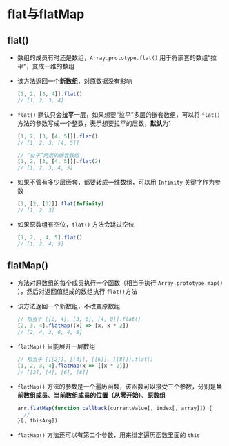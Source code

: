 # flat与flatMap

## flat()

+ 数组的成员有时还是数组，`Array.prototype.flat()` 用于将嵌套的数组“拉平”，变成一维的数组

+ 该方法返回一个**新数组**，对原数据没有影响

  ```js
  [1, 2, [3, 4]].flat()
  // [1, 2, 3, 4]
  ```

+ `flat()` 默认只会**拉平**一层，如果想要“拉平”多层的嵌套数组，可以将 `flat()`方法的参数写成一个整数，表示想要拉平的层数，**默认**为1

  ```js
  [1, 2, [3, [4, 5]]].flat()
  // [1, 2, 3, [4, 5]]

  // “拉平”两层的嵌套数组
  [1, 2, [3, [4, 5]]].flat(2)
  // [1, 2, 3, 4, 5]
  ```

+ 如果不管有多少层嵌套，都要转成一维数组，可以用 `Infinity` 关键字作为参数

  ```js
  [1, [2, [3]]].flat(Infinity)
  // [1, 2, 3]
  ```

+ 如果原数组有空位，`flat()` 方法会跳过空位

  ```js
  [1, 2, , 4, 5].flat()
  // [1, 2, 4, 5]
  ```

## flatMap()

+ 方法对原数组的每个成员执行一个函数（相当于执行 `Array.prototype.map()` ），然后对返回值组成的数组执行 `flat()`方法

+ 该方法返回一个新数组，不改变原数组

  ```js
  // 相当于 [[2, 4], [3, 6], [4, 8]].flat()
  [2, 3, 4].flatMap((x) => [x, x * 2])
  // [2, 4, 3, 6, 4, 8]
  ```

+ `flatMap()` 只能展开一层数组

  ```js
  // 相当于 [[[2]], [[4]], [[6]], [[8]]].flat()
  [1, 2, 3, 4].flatMap(x => [[x * 2]])
  // [[2], [4], [6], [8]]
  ```

+ `flatMap()` 方法的参数是一个遍历函数，该函数可以接受三个参数，分别是**当前数组成员**、**当前数组成员的位置（从零开始）**、**原数组**

  ```js
  arr.flatMap(function callback(currentValue[, index[, array]]) {
    // ...
  }[, thisArg])
  ```

+ `flatMap()` 方法还可以有第二个参数，用来绑定遍历函数里面的 `this`
